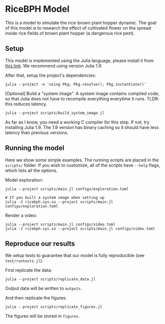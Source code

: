 # RiceBPH Model

This is a model to simulate the rice-brown plant hopper dynamic.
The goal of this model is to research the effect of cultivated flower on the spread inside rice fields of brown plant hopper (a dangerous rice pest).

## Setup

This model is implemented using the Julia language, please install it from [this link](https://julialang.org/downloads/). We recommend using version Julia 1.9.

After that, setup the project's dependencies:
```shell
julia --project -e 'using Pkg; Pkg.resolve(); Pkg.instantiate()'
```

[Optional] Build a "system image". A system image contains compiled code, so that Julia does not have to recompile everything everytime it runs. TLDR: this reduces latency.
```shell
julia --project scripts/build_system_image.jl
```
As far as I know, you need a working C compiler for this step. If not, try installing Julia 1.9. The 1.9 version has binary caching so it should have less latency than previous versions.

## Running the model

Here we show some simple examples.
The running scripts are placed in the `scripts/` folder.
If you wish to customize, all of the scripts have `--help` flags, which lists all the options.

Model exploration:
```shell
julia --project scripts/main.jl configs/exploration.toml

# If you built a system image when setting up
julia -J ricebph.sys.so --project scripts/main.jl configs/exploration.toml
```

Render a video:
```shell
julia --project scripts/main.jl configs/video.toml
julia -J ricebph.sys.so --project scripts/main.jl configs/video.toml
```

## Reproduce our results

We setup tests to guarantee that our model is fully reproducible (see `test/runtests.jl`).

First replicate the data:
```shell
julia --project scripts/replicate_data.jl
```
Output data will be written to `outputs`.

And then replicate the figures:
```shell
julia --project scripts/replicate_figures.jl
```
The figures will be stored in `figures`.
